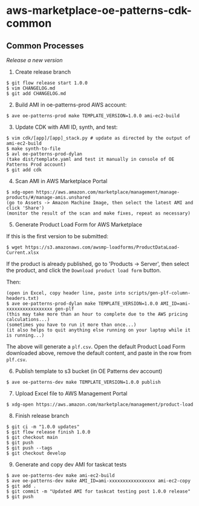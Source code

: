 # aws-marketplace-oe-patterns-cdk-common

## Common Processes

*Release a new version*

1. Create release branch

```
$ git flow release start 1.0.0
$ vim CHANGELOG.md
$ git add CHANGELOG.md
```

2. Build AMI in oe-patterns-prod AWS account:

```
$ ave oe-patterns-prod make TEMPLATE_VERSION=1.0.0 ami-ec2-build
```

3. Update CDK with AMI ID, synth, and test:

```
$ vim cdk/[app]/[app]_stack.py # update as directed by the output of ami-ec2-build
$ make synth-to-file
$ avl oe-patterns-prod-dylan
(take dist/template.yaml and test it manually in console of OE Patterns Prod account)
$ git add cdk
```

4. Scan AMI in AWS Marketplace Portal

```
$ xdg-open https://aws.amazon.com/marketplace/management/manage-products/#/manage-amis.unshared
(go to Assets -> Amazon Machine Image, then select the latest AMI and click 'Share')
(monitor the result of the scan and make fixes, repeat as necessary)
```

5. Generate Product Load Form for AWS Marketplace

If this is the first version to be submitted:

```
$ wget https://s3.amazonaws.com/awsmp-loadforms/ProductDataLoad-Current.xlsx
```

If the product is already published, go to 'Products -> Server', then select the product, and click the `Download product load form` button.

Then:

```
(open in Excel, copy header line, paste into scripts/gen-plf-column-headers.txt)
$ ave oe-patterns-prod-dylan make TEMPLATE_VERSION=1.0.0 AMI_ID=ami-xxxxxxxxxxxxxxxxx gen-plf
(this may take more than an hour to complete due to the AWS pricing calculations...)
(sometimes you have to run it more than once...)
(it also helps to quit anything else running on your laptop while it is running...)
```

The above will generate a `plf.csv`. Open the default Product Load Form downloaded above, remove the default content, and paste in the row from `plf.csv`.

6. Publish template to s3 bucket (in OE Patterns dev account)

```
$ ave oe-patterns-dev make TEMPLATE_VERSION=1.0.0 publish
```

7. Upload Excel file to AWS Management Portal

```
$ xdg-open https://aws.amazon.com/marketplace/management/product-load
```


8. Finish release branch

```
$ git ci -m "1.0.0 updates"
$ git flow release finish 1.0.0
$ git checkout main
$ git push
$ git push --tags
$ git checkout develop
```

9. Generate and copy dev AMI for taskcat tests

```
$ ave oe-patterns-dev make ami-ec2-build
$ ave oe-patterns-dev make AMI_ID=ami-xxxxxxxxxxxxxxxxx ami-ec2-copy
$ git add .
$ git commit -m "Updated AMI for taskcat testing post 1.0.0 release"
$ git push
```
